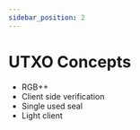 ```yaml
---
sidebar_position: 2
---
```


# UTXO Concepts

* RGB++
* Client side verification
* Single used seal
* Light client
